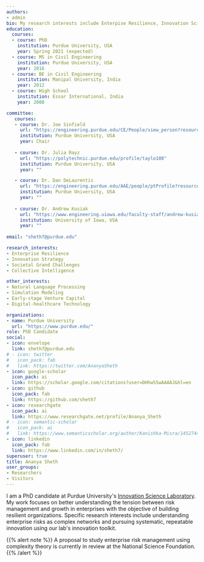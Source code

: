 ```yaml
---
authors:
- admin
bio: My research interests include Enterpise Resilience, Innovation Science, Complex Socio-technical Grand Challenges, and Evolutionary Leadership.
education:
  courses:
  - course: PhD
    institution: Purdue University, USA
    year: Spring 2021 (expected)
  - course: MS in Civil Engineering
    institution: Purdue University, USA
    year: 2016
  - course: BE in Civil Engineering
    institution: Manipal University, India
    year: 2012
  - course: High School
    institution: Essar International, India
    year: 2008

committee:
   courses:
   - course: Dr. Joe Sinfield
     url: "https://engineering.purdue.edu/CE/People/view_person?resource_id=2154"
     institution: Purdue University, USA
     year: Chair
 
   - course: Dr. Julia Rayz
     url: "https://polytechnic.purdue.edu/profile/taylo108"
     institution: Purdue University, USA
     year: ""

   - course: Dr. Dan DeLaurentis
     url: "https://engineering.purdue.edu/AAE/people/ptProfile?resource_id=1429"
     institution: Purdue University, USA
     year: ""
     
   - course: Dr. Andrew Kusiak
     url: "https://www.engineering.uiowa.edu/faculty-staff/andrew-kusiak"
     institution: University of Iowa, USA
     year: ""
    
email: "sheth7@purdue.edu"

research_interests:
- Enterprise Resilience
- Innovation Strategy
- Societal Grand Challenges
- Collective Intelligence

other_interests:
- Natural Language Processing
- Simulation Modeling
- Early-stage Venture Capital
- Digital-healthcare Technology

organizations:
- name: Purdue University
  url: "https://www.purdue.edu/"
role: PhD Candidate
social:
- icon: envelope
  link: sheth7@purdue.edu
# - icon: twitter
#   icon_pack: fab
#   link: https://twitter.com/AnanyaSheth
- icon: google-scholar
  icon_pack: ai
  link: https://scholar.google.com/citations?user=DHhwS5wAAAAJ&hl=en
- icon: github
  icon_pack: fab
  link: https://github.com/sheth7
- icon: researchgate
  icon_pack: ai
  link: https://www.researchgate.net/profile/Ananya_Sheth
# - icon: semantic-scholar
#   icon_pack: ai
#   link: https://www.semanticscholar.org/author/Kanishka-Misra/145274478
- icon: linkedin
  icon_pack: fab
  link: https://www.linkedin.com/in/sheth7/
superuser: true
title: Ananya Sheth
user_groups:
- Researchers
- Visitors
---
```


I am a PhD candidate at Purdue University's [Innovation Science Laboratory](https://engineering.purdue.edu/Innovation/about/innoscience). My work focuses on better understanding the tension between risk management and growth in enterprises with the objective of building resilient organizations.  Specific research interests include understanding enterprise risks as complex networks and pursuing systematic, repeatable innovation using our lab's innovation toolkit.

{{% alert note %}}
A proposal to study enterprise risk management using complexity theory is currently in review at the National Science Foundation.
{{% /alert %}}